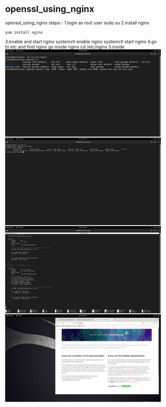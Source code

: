 # openssl_using_nginx
openssl_using_nginx
steps:-
1.login as root user                                              sudo su
2.install nginx                                                   
```
yum install nginx
```
3.enable and start nginx                                          systemctl enable nginx       systemctl start nginx
4.go to etc and find nginx go inside nginx                        cd /etc/nginx
5.inside 
<img src="https://raw.githubusercontent.com/srinibasch/openssl_using_nginx/main/1.jpg">
<img src="https://raw.githubusercontent.com/srinibasch/openssl_using_nginx/main/2.jpg">
<img src="https://raw.githubusercontent.com/srinibasch/openssl_using_nginx/main/4.jpg">
<img src="https://raw.githubusercontent.com/srinibasch/openssl_using_nginx/main/5.jpg">
